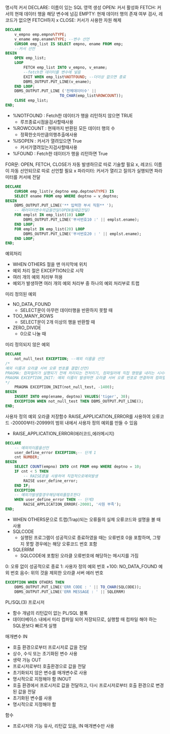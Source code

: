 명시적 커서
DECLARE: 이름이 있는 SQL 영역 생성
OPEN: 커서 활성화
FETCH: 커서의 현재 데이터 행을 해당 변수에 넘김
EMPTY: 현재 데이터 행의 존재 여부 검사, 레코드가 없으면 FETCH하지 x
CLOSE: 커서가 사용한 자원 해제

```sql
DECLARE 
	v_empno emp.empno%TYPE;
	v_ename emp.ename%TYPE; --변수 선언
	CURSOR emp_list IS SELECT empno, ename FROM emp;
	--커서 선언
BEGIN  
	OPEN emp_list; 
	LOOP 
		FETCH emp_list INTO v_empno, v_ename;
		--fetch한 데이터를 변수에 넣음
		EXIT WHEN emp_list%NOTFOUND; --더이상 없으면 종료
		DBMS_OUTPUT.PUT_LINE(v_ename); 
	END LOOP; 
	DBMS_OUTPUT.PUT_LINE ('전체데이터수' || 
						TO_CHAR(emp_list%ROWCOUNT)); 
	CLOSE emp_list;
END;
```

- %NOTFOUND : Fetch한 데이터가 행을 리턴하지 않으면 TRUE
	- 루프종료시점을검사할때사용 
- %ROWCOUNT : 현재까지 반환된 모든 데이터 행의 수
	- 정확한숫자만큼의행추출에사용 
- %ISOPEN : 커서가 열려있으면 True
	- 커서가열려있는지검사할때사용
- %FOUND : Fetch한 데이터가 행을 리턴하면 True

FOR문: OPEN, FETCH, CLOSE가 자동 발생하므로 따로 기술할 필요 x, 레코드 이름이 자동 선언되므로 따로 선언할 필요 x
파라미터: 커서가 열리고 질의가 실행되면 파라미터를 커서에 전달
```sql
DECLARE 
	CURSOR emp_list(v_deptno emp.deptno%TYPE) IS 
	SELECT ename FROM emp WHERE deptno = v_deptno; 
BEGIN 
	DBMS_OUTPUT.PUT_LINE('** 입력한 부서 직원** '); 
	-- 패러미터변수의값을전달(OPEN될때값전달) 
	FOR emplst IN emp_list(10) LOOP 
		DBMS_OUTPUT.PUT_LINE('부서번호10 :' || emplst.ename); 
	END LOOP; 
	FOR emplst IN emp_list(20) LOOP 
		DBMS_OUTPUT.PUT_LINE('부서번호20 : ' || emplst.ename);
	END LOOP; 
END;
```

예외처리
- WHEN OTHERS 절을 맨 마지막에 위치
- 예외 처리 절은 EXCEPTION으로 시작
- 여러 개의 예외 처리부 허용
- 예외가 발생하면 여러 개의 예외 처리부 중 하나의 예외 처리부로 트랩

미리 정의된 예외
- NO_DATA_FOUND
	- SELECT문이 아무런 데이터행을 반환하지 못할 때
- TOO_MANY_ROWS
	- SELECT문이 2개 이상의 행을 반환할 때
- ZERO_DIVIDE
	- 0으로 나눌 때

미리 정의되지 않은 예외
```sql
DECLARE
	not_null_test EXCEPTION; --예외 이름을 선언
/*
예외 이름과 오라클 서버 오류 번호를 결합(선언)
PRAGMA: 컴파일러가 실행되기 전에 처리되는 전처리기, 컴파일러에 직접 명령을 내리는 시시어
PRAGMA EXCEPTION_INIT: 예외 이름이 발생하면 오라클 서버 오류 번호로 연결하여 컴파일러에 등록
*/
	PRAGMA EXCEPTION_INIT(not_null_test, -1400);
BEGIN
	INSERT INTO emp(ename, deptno) VALUES('tiger', 30);
	EXCEPTION WHEN not_null_test THEN DBMS_OUTPUT.PUT_LINE();
END;
```

사용자 정의 예외
오라클 저장함수 RAISE_APPLICATION_ERROR를 사용하여 오류코드 -20000부터-20999의 범위 내에서 사용자 정의 예외를 만들 수 있음
- RAISE_APPLICATION_ERROR(에러코드,에러메시지)

```sql
DECLARE
	-- 예외의이름을선언 
	user_define_error EXCEPTION;-- 단계 1 
	cnt NUMBER; 
BEGIN 
	SELECT COUNT(empno) INTO cnt FROM emp WHERE deptno = 10; 
	IF cnt < 5 THEN
		-- RAISE문을 사용하여 직접적으로예외발생 
		RAISE user_define_error; 
	END IF; 
	EXCEPTION
	-- 예외가발생할경우해당예외를참조한다
	WHEN user_define_error THEN -- 단계3
		RAISE_APPLICATION_ERROR(-20001, '사원 부족');
END;
```
- WHEN OTHERS문으로 트랩(Trap)되는 오류들의 실제 오류코드와 설명을 볼 때 사용 
- SQLCODE 
	- 실행된 프로그램이 성공적으로 종료하였을 때는 오류번호 0을 포함하며, 그렇지 못할 경우에는 해당 오류코드 번호 포함 
- SQLERRM 
	- SQLCODE에 포함된 오라클 오류번호에 해당하는 메시지를 가짐

0: 오류 없이 성공적으로 종료
1: 사용자 정의 예외 번호
+100: NO_DATA_FOUND 예외 번호
음수: 위의 것을 제외한 오라클 서버 에러 번호
```sql
EXCEPTION WHEN OTHERS THEN 
	DBMS_OUTPUT.PUT_LINE('ERR CODE : ' || TO_CHAR(SQLCODE)); 
	DBMS_OUTPUT.PUT_LINE('ERR MESSAGE : ' || SQLERRM)
```

PL/SQL(3)
프로시저
- 함수 개념의 리턴값이 없는 PL/SQL 블록
- 데이터베이스 내에서 미리 컴파일 되어 저장되므로, 실행할 때 컴파일 해야 하는 SQL문보다 빠르게 실행

매개변수
IN
- 호출 환경으로부터 프로시저로 값을 전달 
- 상수, 수식 또는 초기화된 변수 사용 
- 생략 가능
OUT
- 프로시저로부터 호출환경으로 값을 전달 
- 초기화되지 않은 변수를 매개변수로 사용 
- 명시적으로 지정해야 함
INOUT
- 호출 환경에서 프로시저로 값을 전달하고, 다시 프로시저로부터 호출 환경으로 변경된 값을 전달 
- 초기화된 변수를 사용 
- 명시적으로 지정해야 함

함수
- 프로시저와 기능 유사, 리턴값 있음, IN 매개변수만 사용
